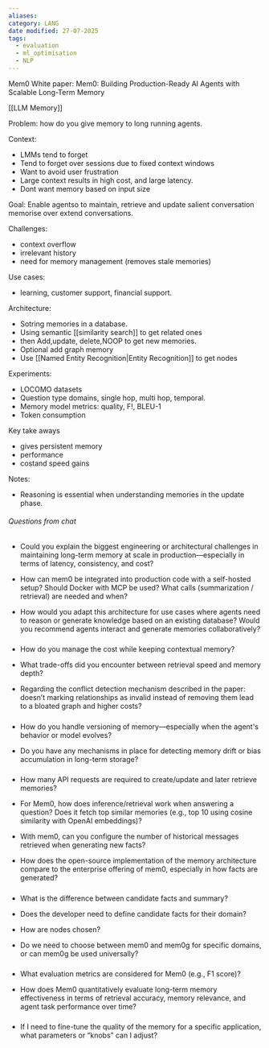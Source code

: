 ```yaml
---
aliases: 
category: LANG
date modified: 27-07-2025
tags:
  - evaluation
  - ml_optimisation
  - NLP
---
```

Mem0 White paper: Mem0: Building Production-Ready AI Agents with Scalable Long-Term Memory

[[LLM Memory]]

Problem: how do you give memory to long running agents.

Context:
- LMMs tend to forget
- Tend to forget over sessions due to fixed context windows
- Want to avoid user frustration
- Large context results in high cost, and large latency.
- Dont want memory based on input size


Goal: Enable agentso to maintain, retrieve and update salient conversation memorise over extend conversations.

Challenges:
- context overflow
- irrelevant history
- need for memory management (removes stale memories)

Use cases:
- learning, customer support, financial support.

Architecture:
- Sotring memories in a database.
- Using semantic [[similarity search]] to get related ones 
- then Add,update, delete,NOOP to get new memories.
- Optional add graph memory
- Use [[Named Entity Recognition|Entity Recognition]] to get nodes 

Experiments:
- LOCOMO datasets
- Question type domains, single hop, multi hop, temporal.
- Memory model metrics: quality, F!, BLEU-1
- Token consumption

Key take aways
- gives persistent memory
- performance
- costand speed gains

Notes:
- Reasoning is essential when understanding memories in the update phase.

###### Questions from chat

#####

- Could you explain the biggest engineering or architectural challenges in maintaining long-term memory at scale in production—especially in terms of latency, consistency, and cost?
    
- How can mem0 be integrated into production code with a self-hosted setup? Should Docker with MCP be used? What calls (summarization / retrieval) are needed and when?
    
- How would you adapt this architecture for use cases where agents need to reason or generate knowledge based on an existing database? Would you recommend agents interact and generate memories collaboratively?

#####

- How do you manage the cost while keeping contextual memory?
    
- What trade-offs did you encounter between retrieval speed and memory depth?
    
- Regarding the conflict detection mechanism described in the paper: doesn’t marking relationships as invalid instead of removing them lead to a bloated graph and higher costs?

#####

- How do you handle versioning of memory—especially when the agent's behavior or model evolves?
    
- Do you have any mechanisms in place for detecting memory drift or bias accumulation in long-term storage?
    
#####

- How many API requests are required to create/update and later retrieve memories?
    
- For Mem0, how does inference/retrieval work when answering a question? Does it fetch top similar memories (e.g., top 10 using cosine similarity with OpenAI embeddings)?
    
- With mem0, can you configure the number of historical messages retrieved when generating new facts?
    
- How does the open-source implementation of the memory architecture compare to the enterprise offering of mem0, especially in how facts are generated?


#####

- What is the difference between candidate facts and summary?
    
- Does the developer need to define candidate facts for their domain?
    
- How are nodes chosen?
    
- Do we need to choose between mem0 and mem0g for specific domains, or can mem0g be used universally?

#####

- What evaluation metrics are considered for Mem0 (e.g., F1 score)?
    
- How does Mem0 quantitatively evaluate long-term memory effectiveness in terms of retrieval accuracy, memory relevance, and agent task performance over time?
    
#####

- If I need to fine-tune the quality of the memory for a specific application, what parameters or “knobs” can I adjust?
